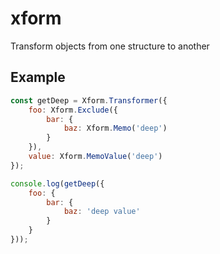 # xform
Transform objects from one structure to another

## Example
```js
const getDeep = Xform.Transformer({
	foo: Xform.Exclude({
		bar: {
			baz: Xform.Memo('deep')
		}
	}),
	value: Xform.MemoValue('deep')
});

console.log(getDeep({
	foo: {
		bar: {
			baz: 'deep value'
		}
	}
}));
```
